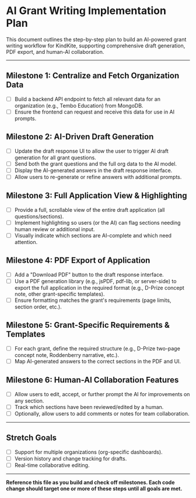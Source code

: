 # AI Grant Writing Implementation Plan

This document outlines the step-by-step plan to build an AI-powered grant writing workflow for KindKite, supporting comprehensive draft generation, PDF export, and human-AI collaboration.

---

## **Milestone 1: Centralize and Fetch Organization Data**
- [ ] Build a backend API endpoint to fetch all relevant data for an organization (e.g., Tembo Education) from MongoDB.
- [ ] Ensure the frontend can request and receive this data for use in AI prompts.

## **Milestone 2: AI-Driven Draft Generation**
- [ ] Update the draft response UI to allow the user to trigger AI draft generation for all grant questions.
- [ ] Send both the grant questions and the full org data to the AI model.
- [ ] Display the AI-generated answers in the draft response interface.
- [ ] Allow users to re-generate or refine answers with additional prompts.

## **Milestone 3: Full Application View & Highlighting**
- [ ] Provide a full, scrollable view of the entire draft application (all questions/sections).
- [ ] Implement highlighting so users (or the AI) can flag sections needing human review or additional input.
- [ ] Visually indicate which sections are AI-complete and which need attention.

## **Milestone 4: PDF Export of Application**
- [ ] Add a "Download PDF" button to the draft response interface.
- [ ] Use a PDF generation library (e.g., jsPDF, pdf-lib, or server-side) to export the full application in the required format (e.g., D-Prize concept note, other grant-specific templates).
- [ ] Ensure formatting matches the grant's requirements (page limits, section order, etc.).

## **Milestone 5: Grant-Specific Requirements & Templates**
- [ ] For each grant, define the required structure (e.g., D-Prize two-page concept note, Roddenberry narrative, etc.).
- [ ] Map AI-generated answers to the correct sections in the PDF and UI.

## **Milestone 6: Human-AI Collaboration Features**
- [ ] Allow users to edit, accept, or further prompt the AI for improvements on any section.
- [ ] Track which sections have been reviewed/edited by a human.
- [ ] Optionally, allow users to add comments or notes for team collaboration.

---

## **Stretch Goals**
- [ ] Support for multiple organizations (org-specific dashboards).
- [ ] Version history and change tracking for drafts.
- [ ] Real-time collaborative editing.

---

**Reference this file as you build and check off milestones. Each code change should target one or more of these steps until all goals are met.** 